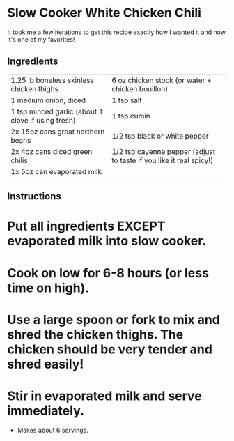 # Slow Cooker White Chicken Chili

It took me a few iterations to get this recipe exactly how I wanted it and now it's one of my favorites!

## Ingredients

|||
|-------------|-------------|
| 1.25 lb boneless skinless chicken thighs | 6 oz chicken stock (or water + chicken bouillon)
| 1 medium onion, diced | 1 tsp salt
| 1 tsp minced garlic (about 1 clove if using fresh) | 1 tsp cumin
| 2x 15oz cans great northern beans | 1/2 tsp black or white pepper
| 2x 4oz cans diced green chilis | 1/2 tsp cayenne pepper (adjust to taste if you like it real spicy!)
| 1x 5oz can evaporated milk | 

## Instructions

# Put all ingredients EXCEPT evaporated milk into slow cooker.
# Cook on low for 6-8 hours (or less time on high).
# Use a large spoon or fork to mix and shred the chicken thighs. The chicken should be very tender and shred easily!
# Stir in evaporated milk and serve immediately.
- Makes about 6 servings.